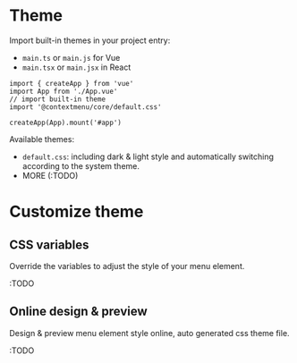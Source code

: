 # Theme

Import built-in themes in your project entry:
  - `main.ts` or `main.js` for Vue
  - `main.tsx` or `main.jsx` in React
```js{4}
import { createApp } from 'vue'
import App from './App.vue'
// import built-in theme
import '@contextmenu/core/default.css'

createApp(App).mount('#app')
```

Available themes:
- `default.css`: including dark & light style and automatically switching according to the system theme.
- MORE (:TODO)

# Customize theme

## CSS variables
Override the variables to adjust the style of your menu element.

:TODO

## Online design & preview
Design & preview menu element style online, auto generated css theme file.

:TODO
